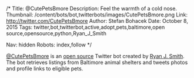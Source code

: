 /*
Title: @CutePetsBmore
Description: Feel the warmth of a cold nose.
Thumbnail: /content/bots/bot,twitterbots/images/CutePetsBmore.png
Link: http://twitter.com/CutePetsBmore
Author: Stefan Bohacek
Date: October 8, 2015
Tags: twitter,bot,twitterbot,active,adopt,pets,baltimore,open source,opensource,python,Ryan_J_Smith

Nav: hidden
Robots: index,follow
*/

[@CutePetsBmore](https://twitter.com/CutePetsBmore) is an [open source](https://github.com/Ryan-J-Smith/CutePetsBmore) Twitter bot created by [Ryan J. Smith](https://twitter.com/Ryan_J_Smith). The bot retrieves listings from Baltimore animal shelters and tweets photos and profile links to eligible pets.
